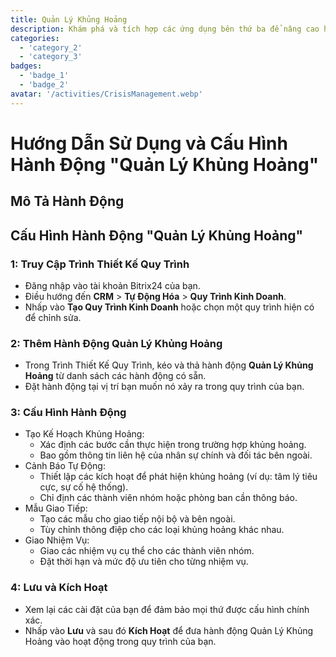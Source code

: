 ```yaml
---
title: Quản Lý Khủng Hoảng
description: Khám phá và tích hợp các ứng dụng bên thứ ba để nâng cao hoạt động kinh doanh của bạn.
categories: 
  - 'category_2'
  - 'category_3'
badges: 
  - 'badge_1'
  - 'badge_2'
avatar: '/activities/CrisisManagement.webp'
---
```

# Hướng Dẫn Sử Dụng và Cấu Hình Hành Động "Quản Lý Khủng Hoảng"

## Mô Tả Hành Động

## **Cấu Hình Hành Động "Quản Lý Khủng Hoảng"**

### 1: Truy Cập Trình Thiết Kế Quy Trình
- Đăng nhập vào tài khoản Bitrix24 của bạn.
- Điều hướng đến **CRM** > **Tự Động Hóa** > **Quy Trình Kinh Doanh**.
- Nhấp vào **Tạo Quy Trình Kinh Doanh** hoặc chọn một quy trình hiện có để chỉnh sửa.

### 2: Thêm Hành Động Quản Lý Khủng Hoảng
- Trong Trình Thiết Kế Quy Trình, kéo và thả hành động **Quản Lý Khủng Hoảng** từ danh sách các hành động có sẵn.
- Đặt hành động tại vị trí bạn muốn nó xảy ra trong quy trình của bạn.

### 3: Cấu Hình Hành Động
- Tạo Kế Hoạch Khủng Hoảng:
  - Xác định các bước cần thực hiện trong trường hợp khủng hoảng.
  - Bao gồm thông tin liên hệ của nhân sự chính và đối tác bên ngoài.
- Cảnh Báo Tự Động:
  - Thiết lập các kích hoạt để phát hiện khủng hoảng (ví dụ: tâm lý tiêu cực, sự cố hệ thống).
  - Chỉ định các thành viên nhóm hoặc phòng ban cần thông báo.
- Mẫu Giao Tiếp:
  - Tạo các mẫu cho giao tiếp nội bộ và bên ngoài.
  - Tùy chỉnh thông điệp cho các loại khủng hoảng khác nhau.
- Giao Nhiệm Vụ:
  - Giao các nhiệm vụ cụ thể cho các thành viên nhóm.
  - Đặt thời hạn và mức độ ưu tiên cho từng nhiệm vụ.

### 4: Lưu và Kích Hoạt
- Xem lại các cài đặt của bạn để đảm bảo mọi thứ được cấu hình chính xác.
- Nhấp vào **Lưu** và sau đó **Kích Hoạt** để đưa hành động Quản Lý Khủng Hoảng vào hoạt động trong quy trình của bạn.